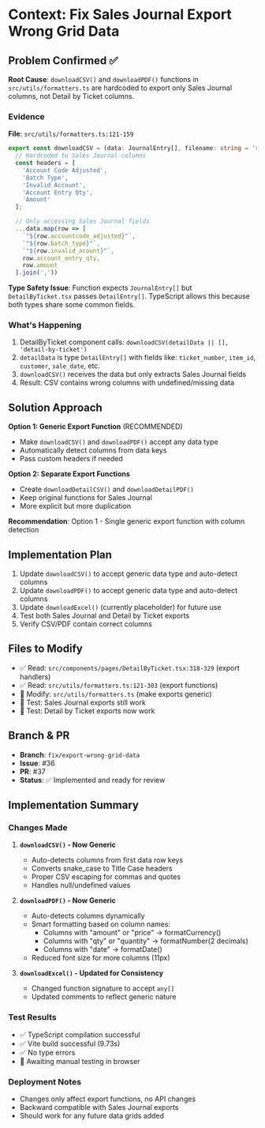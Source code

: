 # Context: Fix Sales Journal Export Wrong Grid Data

## Problem Confirmed ✅

**Root Cause**: `downloadCSV()` and `downloadPDF()` functions in `src/utils/formatters.ts` are hardcoded to export only Sales Journal columns, not Detail by Ticket columns.

### Evidence

**File**: `src/utils/formatters.ts:121-159`

```typescript
export const downloadCSV = (data: JournalEntry[], filename: string = 'sales-journal'): void => {
  // Hardcoded to Sales Journal columns
  const headers = [
    'Account Code Adjusted',
    'Batch Type',
    'Invalid Account',
    'Account Entry Qty',
    'Amount'
  ];

  // Only accessing Sales Journal fields
  ...data.map(row => [
    `"${row.accountcode_adjusted}"`,
    `"${row.batch_type}"`,
    `"${row.invalid_acount}"`,
    row.account_entry_qty,
    row.amount
  ].join(','))
```

**Type Safety Issue**: Function expects `JournalEntry[]` but `DetailByTicket.tsx` passes `DetailEntry[]`. TypeScript allows this because both types share some common fields.

### What's Happening

1. DetailByTicket component calls: `downloadCSV(detailData || [], 'detail-by-ticket')`
2. `detailData` is type `DetailEntry[]` with fields like: `ticket_number`, `item_id`, `customer`, `sale_date`, etc.
3. `downloadCSV()` receives the data but only extracts Sales Journal fields
4. Result: CSV contains wrong columns with undefined/missing data

## Solution Approach

**Option 1: Generic Export Function** (RECOMMENDED)
- Make `downloadCSV()` and `downloadPDF()` accept any data type
- Automatically detect columns from data keys
- Pass custom headers if needed

**Option 2: Separate Export Functions**
- Create `downloadDetailCSV()` and `downloadDetailPDF()`
- Keep original functions for Sales Journal
- More explicit but more duplication

**Recommendation**: Option 1 - Single generic export function with column detection

## Implementation Plan

1. Update `downloadCSV()` to accept generic data type and auto-detect columns
2. Update `downloadPDF()` to accept generic data type and auto-detect columns
3. Update `downloadExcel()` (currently placeholder) for future use
4. Test both Sales Journal and Detail by Ticket exports
5. Verify CSV/PDF contain correct columns

## Files to Modify

- ✅ Read: `src/components/pages/DetailByTicket.tsx:318-329` (export handlers)
- ✅ Read: `src/utils/formatters.ts:121-303` (export functions)
- 🔧 Modify: `src/utils/formatters.ts` (make exports generic)
- 🧪 Test: Sales Journal exports still work
- 🧪 Test: Detail by Ticket exports now work

## Branch & PR

- **Branch**: `fix/export-wrong-grid-data`
- **Issue**: #36
- **PR**: #37
- **Status**: ✅ Implemented and ready for review

## Implementation Summary

### Changes Made

1. **`downloadCSV()` - Now Generic**
   - Auto-detects columns from first data row keys
   - Converts snake_case to Title Case headers
   - Proper CSV escaping for commas and quotes
   - Handles null/undefined values

2. **`downloadPDF()` - Now Generic**
   - Auto-detects columns dynamically
   - Smart formatting based on column names:
     - Columns with "amount" or "price" → formatCurrency()
     - Columns with "qty" or "quantity" → formatNumber(2 decimals)
     - Columns with "date" → formatDate()
   - Reduced font size for more columns (11px)

3. **`downloadExcel()` - Updated for Consistency**
   - Changed function signature to accept `any[]`
   - Updated comments to reflect generic nature

### Test Results

- ✅ TypeScript compilation successful
- ✅ Vite build successful (9.73s)
- ✅ No type errors
- 🧪 Awaiting manual testing in browser

### Deployment Notes

- Changes only affect export functions, no API changes
- Backward compatible with Sales Journal exports
- Should work for any future data grids added
